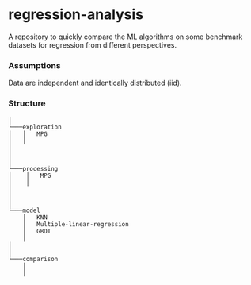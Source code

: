 # regression-analysis
A repository to quickly compare the ML algorithms on some benchmark datasets for regression from different perspectives.

### Assumptions
Data are independent and identically distributed (iid).

### Structure
```   
│
└───exploration
│   │   MPG
│   │
│   
│ 
│   
└───processing
│    │   MPG
│    │   
│   
│ 
│   
└───model
    │   KNN
    │   Multiple-linear-regression
    │   GBDT
    │         
│ 
│   
└───comparison
    │   
    │   
```
